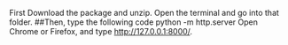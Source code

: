 First Download the package and unzip.
Open the terminal and go into that folder.
##Then, type the following code 
      python -m http.server
Open Chrome or Firefox, and type http://127.0.0.1:8000/.
